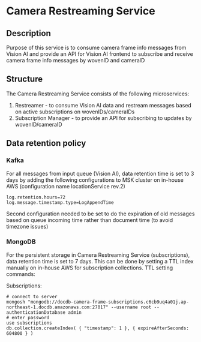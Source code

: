 # Camera Restreaming Service

## Description
Purpose of this service is to consume camera frame info messages from Vision AI and
provide an API for Vision AI frontend to subscribe and receive camera frame info messages
by wovenID and cameraID

## Structure
The Camera Restreaming Service consists of the following microservices:
1. Restreamer - to consume Vision AI data and restream messages based on active subscriptions on wovenIDs/cameraIDs
2. Subscription Manager - to provide an API for subscribing to updates by wovenID/cameraID

## Data retention policy
### Kafka
For all messages from input queue (Vision AI), 
data retention time is set to 3 days by adding the following configurations to MSK cluster on in-house AWS
(configuration name locationService rev.2)
```shell
log.retention.hours=72
log.message.timestamp.type=LogAppendTime
```
Second configuration needed to be set to do the expiration of old messages based on queue incoming time 
rather than document time (to avoid timezone issues)
### MongoDB
For the persistent storage in Camera Restreaming Service (subscriptions),
data retention time is set to 7 days.
This can be done by setting a TTL index manually on in-house AWS for subscription collections.
TTL setting commands:

Subscriptions:
```shell
# connect to server
mongosh "mongodb://docdb-camera-frame-subscriptions.c6cb9uq4a01j.ap-northeast-1.docdb.amazonaws.com:27017" --username root --authenticationDatabase admin
# enter password
use subscriptions
db.collection.createIndex( { "timestamp": 1 }, { expireAfterSeconds: 604800 } )
```
